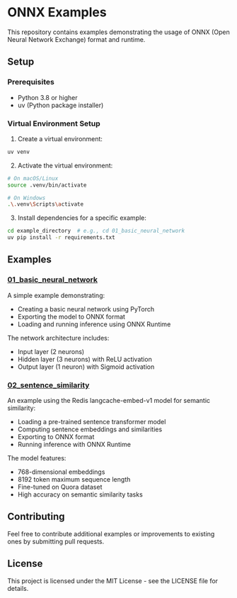 # ONNX Examples

This repository contains examples demonstrating the usage of ONNX (Open Neural Network Exchange) format and runtime.

## Setup

### Prerequisites
- Python 3.8 or higher
- uv (Python package installer)

### Virtual Environment Setup

1. Create a virtual environment:
```bash
uv venv
```

2. Activate the virtual environment:
```bash
# On macOS/Linux
source .venv/bin/activate

# On Windows
.\.venv\Scripts\activate
```

3. Install dependencies for a specific example:
```bash
cd example_directory  # e.g., cd 01_basic_neural_network
uv pip install -r requirements.txt
```

## Examples

### [01_basic_neural_network](01_basic_neural_network/)
A simple example demonstrating:
- Creating a basic neural network using PyTorch
- Exporting the model to ONNX format
- Loading and running inference using ONNX Runtime

The network architecture includes:
- Input layer (2 neurons)
- Hidden layer (3 neurons) with ReLU activation
- Output layer (1 neuron) with Sigmoid activation

### [02_sentence_similarity](02_sentence_similarity/)
An example using the Redis langcache-embed-v1 model for semantic similarity:
- Loading a pre-trained sentence transformer model
- Computing sentence embeddings and similarities
- Exporting to ONNX format
- Running inference with ONNX Runtime

The model features:
- 768-dimensional embeddings
- 8192 token maximum sequence length
- Fine-tuned on Quora dataset
- High accuracy on semantic similarity tasks

## Contributing

Feel free to contribute additional examples or improvements to existing ones by submitting pull requests.

## License

This project is licensed under the MIT License - see the LICENSE file for details. 